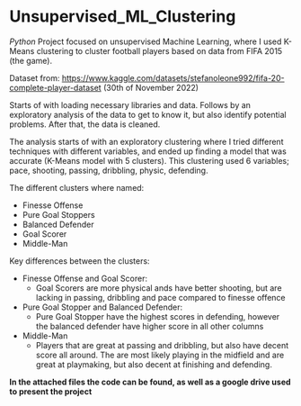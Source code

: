 # Unsupervised_ML_Clustering
*Python*
Project focused on unsupervised Machine Learning, where I used K-Means clustering to cluster football players based on data from FIFA 2015 (the game).

Dataset from: https://www.kaggle.com/datasets/stefanoleone992/fifa-20-complete-player-dataset (30th of November 2022)

Starts of with loading necessary libraries and data. Follows by an exploratory analysis of the data to get to know it, but also identify potential problems. After that, the data is cleaned.

The analysis starts of with an exploratory clustering where I tried different techniques with different variables, and ended up finding a model that was accurate (K-Means model with 5 clusters). This clustering used 6 variables; pace, shooting, passing, dribbling, physic, defending.

The different clusters where named:
- Finesse Offense
- Pure Goal Stoppers
- Balanced Defender
- Goal Scorer
- Middle-Man

Key differences between the clusters:
- Finesse Offense and Goal Scorer:
    - Goal Scorers are more physical ands have better shooting, but are lacking in passing, dribbling and pace compared to finesse offence
- Pure Goal Stopper and Balanced Defender:
    - Pure Goal Stopper have the highest scores in defending, however the balanced defender have higher score in all other columns
- Middle-Man
    - Players that are great at passing and dribbling, but also have decent score all around. The are most likely playing in the midfield and are great at playmaking, but also decent at finishing and defending.

**In the attached files the code can be found, as well as a google drive used to present the project**
